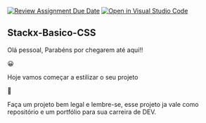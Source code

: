 [![Review Assignment Due Date](https://classroom.github.com/assets/deadline-readme-button-24ddc0f5d75046c5622901739e7c5dd533143b0c8e959d652212380cedb1ea36.svg)](https://classroom.github.com/a/Iox7puGn)
[![Open in Visual Studio Code](https://classroom.github.com/assets/open-in-vscode-718a45dd9cf7e7f842a935f5ebbe5719a5e09af4491e668f4dbf3b35d5cca122.svg)](https://classroom.github.com/online_ide?assignment_repo_id=11000528&assignment_repo_type=AssignmentRepo)
<h2>Stackx-Basico-CSS</h2>

Olá pessoal,
Parabéns por chegarem até aqui!!
<p>&#128512;</p>
Hoje vamos começar a estilizar o seu projeto
<p>&#127882;</p>

Faça um projeto bem legal e lembre-se, esse projeto ja vale como repositório e um portfólio para sua carreira de DEV.

